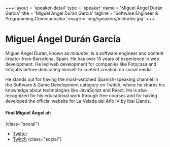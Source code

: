 +++
layout = 'speaker-detail'
type = 'speaker'
name = 'Miguel Ángel Durán García'
title = 'Miguel Ángel Durán García'
tagline = 'Software Engineer & Programming Communicator'
image = 'img/speakers/midudev.jpg'
+++

# Miguel Ángel Durán García

Miguel Ángel Durán, known as *midudev*, is a software engineer and content creator from Barcelona, Spain. He has over 15 years of experience in web development. He led web development for companies like Fotocasa and Infojobs before dedicating himself to content creation on social media.

He stands out for having the most-watched Spanish-speaking channel in the Software & Game Development category on Twitch, where he shares his knowledge about technologies like JavaScript and React. He is also recognized for his educational work through free courses and for having developed the official website for La Velada del Año IV by Ibai Llanos.

#### Find Miguel Ángel at:
{class="social"}
* [Twitter](https://x.com/midudev)
* [Twitch](https://twitch.tv/midudev)
  {class="social"}
